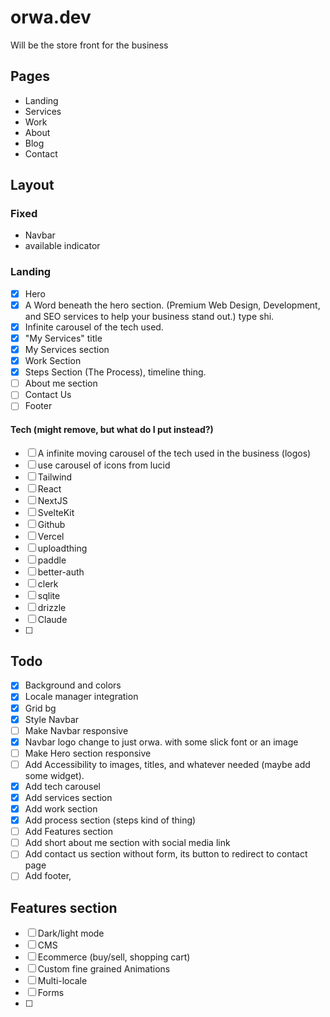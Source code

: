 # orwa.dev

Will be the store front for the business

## Pages

- Landing
- Services
- Work
- About
- Blog
- Contact

## Layout

### Fixed

- Navbar
- available indicator

### Landing

- [x] Hero
- [x] A Word beneath the hero section. (Premium Web Design, Development, and SEO services to help your business stand out.) type shi.
- [x] Infinite carousel of the tech used.
- [x] "My Services" title
- [x] My Services section
- [x] Work Section
- [x] Steps Section (The Process), timeline thing.
- [ ] About me section
- [ ] Contact Us
- [ ] Footer

#### Tech (might remove, but what do I put instead?)

- [ ] A infinite moving carousel of the tech used in the business (logos)
- [ ] use carousel of icons from lucid
- [ ] Tailwind
- [ ] React
- [ ] NextJS
- [ ] SvelteKit
- [ ] Github
- [ ] Vercel
- [ ] uploadthing
- [ ] paddle
- [ ] better-auth
- [ ] clerk
- [ ] sqlite
- [ ] drizzle
- [ ] Claude
- [ ]

## Todo

- [x] Background and colors
- [x] Locale manager integration
- [x] Grid bg
- [x] Style Navbar
- [ ] Make Navbar responsive
- [x] Navbar logo change to just orwa. with some slick font or an image
- [ ] Make Hero section responsive
- [ ] Add Accessibility to images, titles, and whatever needed (maybe add some widget).
- [x] Add tech carousel
- [x] Add services section
- [x] Add work section
- [x] Add process section (steps kind of thing)
- [ ] Add Features section
- [ ] Add short about me section with social media link
- [ ] Add contact us section without form, its button to redirect to contact page
- [ ] Add footer,

## Features section

- [ ] Dark/light mode
- [ ] CMS
- [ ] Ecommerce (buy/sell, shopping cart)
- [ ] Custom fine grained Animations
- [ ] Multi-locale
- [ ] Forms
- [ ]
